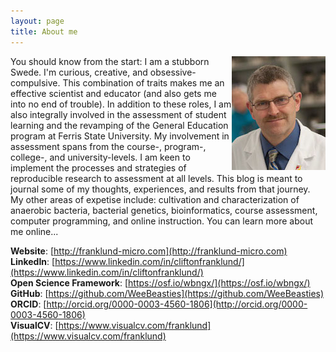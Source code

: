 ```yaml
---
layout: page
title: About me
---
```


<img src="/assets/franklund.jpg" align="right" script="padding: 10px;"> You should know from the start: I am a stubborn Swede. I'm curious, creative, and obsessive-compulsive. This combination of traits makes me an effective scientist and educator (and also gets me into no end of trouble). In addition to these roles, I am also integrally involved in the assessment of student learning and the revamping of the General Education program at Ferris State University. My involvement in assessment spans from the course-, program-, college-, and university-levels. I am keen to implement the processes and strategies of reproducible research to assessment at all levels. This blog is meant to journal some of my thoughts, experiences, and results from that journey.  
My other areas of expetise include: cultivation and characterization of anaerobic bacteria, bacterial genetics, bioinformatics, course assessment, computer programming, and online instruction. You can learn more about me online...

**Website**: [http://franklund-micro.com](http://franklund-micro.com)   
**LinkedIn**: [https://www.linkedin.com/in/cliftonfranklund/](https://www.linkedin.com/in/cliftonfranklund/)   
**Open Science Framework**: [https://osf.io/wbngx/](https://osf.io/wbngx/)   
**GitHub**: [https://github.com/WeeBeasties](https://github.com/WeeBeasties)   
**ORCID**: [http://orcid.org/0000-0003-4560-1806](http://orcid.org/0000-0003-4560-1806)   
**VisualCV**: [https://www.visualcv.com/franklund](https://www.visualcv.com/franklund)   

